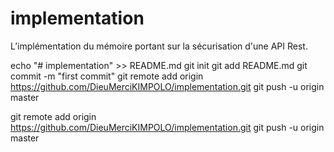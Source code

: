 # implementation
L’implémentation du mémoire portant sur la sécurisation d'une API Rest.

echo "# implementation" >> README.md
git init
git add README.md
git commit -m "first commit"
git remote add origin https://github.com/DieuMerciKIMPOLO/implementation.git
git push -u origin master


git remote add origin https://github.com/DieuMerciKIMPOLO/implementation.git
git push -u origin master
